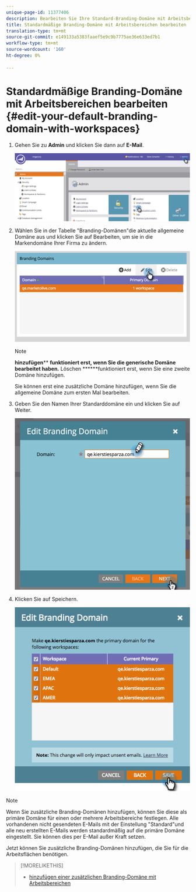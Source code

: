 ```yaml
---
unique-page-id: 11377406
description: Bearbeiten Sie Ihre Standard-Branding-Domäne mit Arbeitsbereichen - MarketingToDocs - Produktdokumentation
title: Standardmäßige Branding-Domäne mit Arbeitsbereichen bearbeiten
translation-type: tm+mt
source-git-commit: e149133a5383faaef5e9c9b7775ae36e633ed7b1
workflow-type: tm+mt
source-wordcount: '160'
ht-degree: 0%

---
```



# Standardmäßige Branding-Domäne mit Arbeitsbereichen bearbeiten {#edit-your-default-branding-domain-with-workspaces}

1. Gehen Sie zu **Admin** und klicken Sie dann auf **E-Mail**.

   ![](assets/image2016-6-29-16-3a42-3a20.png)

1. Wählen Sie in der Tabelle &quot;Branding-Domänen&quot;die aktuelle allgemeine Domäne aus und klicken Sie auf Bearbeiten, um sie in die Markendomäne Ihrer Firma zu ändern.

   ![](assets/image2016-8-12-10-3a30-3a34.png)

   >[!NOTE]
   >
   >**hinzufügen**** **funktioniert erst, wenn Sie die generische Domäne bearbeitet haben.** Löschen ******funktioniert erst, wenn Sie eine zweite Domäne hinzufügen.
   >
   >Sie können erst eine zusätzliche Domäne hinzufügen, wenn Sie die allgemeine Domäne zum ersten Mal bearbeiten.

1. Geben Sie den Namen Ihrer Standarddomäne ein und klicken Sie auf Weiter.

   ![](assets/image2016-8-12-10-3a32-3a31.png)

1. Klicken Sie auf Speichern.

   ![](assets/edit-branding-domain-9-12-16-hand.png)

>[!NOTE]
>
>Wenn Sie zusätzliche Branding-Domänen hinzufügen, können Sie diese als primäre Domäne für einen oder mehrere Arbeitsbereiche festlegen. Alle vorhandenen nicht gesendeten E-Mails mit der Einstellung &quot;Standard&quot;und alle neu erstellten E-Mails werden standardmäßig auf die primäre Domäne eingestellt. Sie können dies per E-Mail außer Kraft setzen.

Jetzt können Sie zusätzliche Branding-Domänen [](add-an-additional-branding-domain-with-workspaces.md) hinzufügen, die Sie für die Arbeitsflächen benötigen.

>[!MORELIKETHIS]
>
>* [hinzufügen einer zusätzlichen Branding-Domäne mit Arbeitsbereichen](add-an-additional-branding-domain-with-workspaces.md)

